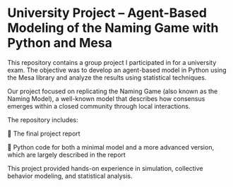 # University Project – Agent-Based Modeling of the Naming Game with Python and Mesa
This repository contains a group project I participated in for a university exam. The objective was to develop an agent-based model in Python using the Mesa library and analyze the results using statistical techniques.

Our project focused on replicating the Naming Game (also known as the Naming Model), a well-known model that describes how consensus emerges within a closed community through local interactions.

The repository includes:

📄 The final project report

🐍 Python code for both a minimal model and a more advanced version, which are largely described in the report

This project provided hands-on experience in simulation, collective behavior modeling, and statistical analysis.
